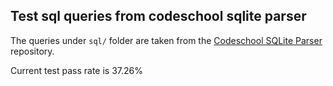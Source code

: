 ## Test sql queries from codeschool sqlite parser

The queries under `sql/` folder are taken from the [Codeschool SQLite Parser](https://github.com/codeschool/sqlite-parser/tree/master) repository.


Current test pass rate is 37.26%
